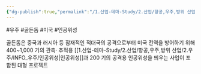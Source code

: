```yaml
---
{"dg-publish":true,"permalink":"/1.산업-테마-Study/2.산업/항공,우주,방위 산업/2.우주/INFO_우주/골든돔/","created":"2025-07-25T20:02:30.740+09:00","updated":"2025-07-25T20:39:45.393+09:00"}
---
```


#우주 #골든돔 #미국 #인공위성

  골든돔은 중국과 러시아 등 잠재적인 적대국의 공격으로부터 미국 전역을 방어하기 위해 400~1,000 기의 관측· 추적용 [[1.산업-테마-Study/2.산업/항공,우주,방위 산업/2.우주/INFO_우주/인공위성\|인공위성]]과 200 기의 공격용 인공위성을 띄우는 사업이 포함된 대형 프로젝트